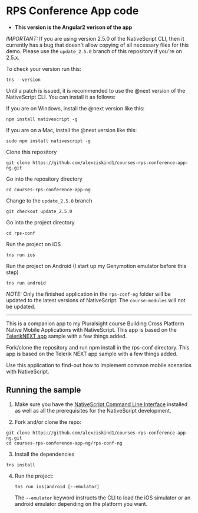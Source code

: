 # RPS Conference App code 


* **This version is the Angular2 verison of the app**

*IMPORTANT:* If you are using version 2.5.0 of the NativeScript CLI, then it currently has a bug that doesn't allow copying of all necessary files for this demo. Please use the ```update_2.5.0``` branch of this repository if you're on 2.5.x.

To check your version run this:
```
tns --version
```

Until a patch is issued, it is recommended to use the @next version of the NativeScript CLI. You can install it as follows:

If you are on Windows, install the @next version like this:
```
npm install nativescript -g
```

If you are on a Mac, install the @next version like this:
```
sudo npm install nativescript -g

```

Clone this repository
```
git clone https://github.com/alexziskind1/courses-rps-conference-app-ng.git
```

Go into the repository directory
```
cd courses-rps-conference-app-ng
```

Change to the ```update_2.5.0``` branch
```
git checkout update_2.5.0
```

Go into the project directory
```
cd rps-conf
```

Run the project on iOS
```
tns run ios
```

Run the project on Android (I start up my Genymotion emulator before this step)
```
tns run android
```

*NOTE:* Only the finished application in the ```rps-conf-ng``` folder will be updated to the latest versions of NativeScript. The ```course-modules``` will not be updated.


------------
This is a companion app to my Pluralsight course Building Cross Platform Native Mobile Applications with NativeScript.
This app is based on the [TelerikNEXT app](https://github.com/NativeScript/sample-TelerikNEXT/) sample with a few things added.

Fork/clone the repository and run npm install in the rps-conf directory. 
This app is based on the Telerik NEXT app sample with a few things added.

Use this application to find-out how to implement common mobile scenarios with NativeScript.

## Running the sample

1. Make sure you have the [NativeScript Command Line Interface](https://www.npmjs.com/package/nativescript) installed as well as all the prerequisites for the NativeScript development.

2. Fork and/or clone the repo:
  ```
  git clone https://github.com/alexziskind1/courses-rps-conference-app-ng.git
  cd courses-rps-conference-app-ng/rps-conf-ng
  ```
3. Install the dependencies
  ```
  tns install
  ```

4. Run the project:

    `tns run ios|android [--emulator]`

    The `--emulator` keyword instructs the CLI to load the iOS simulator or an android emulator depending on the platform you want.

